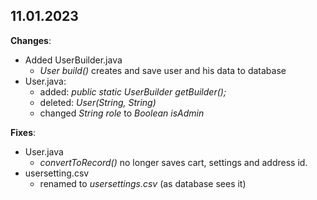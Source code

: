 ## 11.01.2023

**Changes**:
- Added UserBuilder.java
  * <i>User build()</i> creates and save user and his data to database
- User.java:
  * added: <i> public static UserBuilder getBuilder(); </i>
  * deleted: <i> User(String, String) </i>
  * changed <i>String role</i> to <i> Boolean isAdmin </i>

**Fixes**:
- User.java
  * <i> convertToRecord() </i> no longer saves cart, settings and address id.
- usersetting.csv
  * renamed to <i> usersettings.csv </i> (as database sees it)